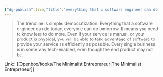 ```yaml
---
{"dg-publish":true,"title":"everything that a software engineer can do today, everyone can do tomorrow","tags":["quotes"],"date":"2024-04-02T09:03:50+03:00","modified_at":"2024-07-25T11:28:26+03:00","aliases":"everything that a software engineer can do today, everyone can do tomorrow","dg-path":"/quotes/202404020905.md","permalink":"/quotes/202404020905/","dgPassFrontmatter":true}
---
```



> The trendline is simple: democratization. Everything that a software engineer can do today, everyone can do tomorrow. It means you need to know less to do more. Even if your service is manual, or your product is physical, you will be able to take advantage of software to provide your service as efficiently as possible. Every single business is in some way tech-enabled, even though the end product may not be. 

Link:: [[Openbox/books/The Minimalist Entrepreneur\|The Minimalist Entrepreneur]]
